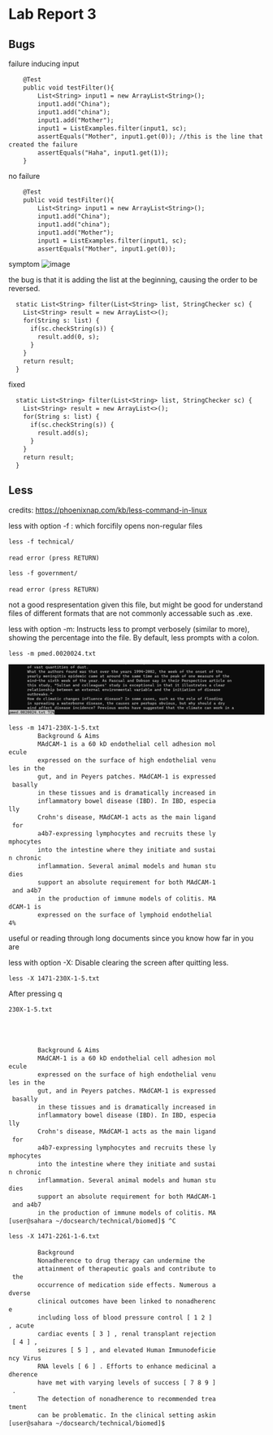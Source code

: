 # Lab Report 3

## Bugs 
failure inducing input
```
    @Test
    public void testFilter(){
        List<String> input1 = new ArrayList<String>();
        input1.add("China");
        input1.add("china");
        input1.add("Mother");
        input1 = ListExamples.filter(input1, sc);
        assertEquals("Mother", input1.get(0)); //this is the line that created the failure
        assertEquals("Haha", input1.get(1)); 
    }
```
no failure
```
    @Test
    public void testFilter(){
        List<String> input1 = new ArrayList<String>();
        input1.add("China");
        input1.add("china");
        input1.add("Mother");
        input1 = ListExamples.filter(input1, sc);
        assertEquals("Mother", input1.get(0));
```
    
symptom
![image](scrShot1.jpg)

the bug is that it is adding the list at the beginning, causing the order to be reversed.
```
  static List<String> filter(List<String> list, StringChecker sc) {
    List<String> result = new ArrayList<>();
    for(String s: list) {
      if(sc.checkString(s)) {
        result.add(0, s);
      }
    }
    return result;
  }
```
fixed
```
  static List<String> filter(List<String> list, StringChecker sc) {
    List<String> result = new ArrayList<>();
    for(String s: list) {
      if(sc.checkString(s)) {
        result.add(s);
      }
    }
    return result;
  }
```

## Less

credits: https://phoenixnap.com/kb/less-command-in-linux

less with option -f : which forcifily opens non-regular files

```
less -f technical/

read error (press RETURN)
```
```
less -f government/

read error (press RETURN)
```
not a good respresentation given this file, but might be good for understand files of different formats that are not commonly accessable such as .exe. 

less with option -m: Instructs less to prompt verbosely (similar to more), showing the percentage into the file. By default, less prompts with a colon.

```
less -m pmed.0020024.txt
```
![image](scrShot2.png)

```
less -m 1471-230X-1-5.txt      
        Background & Aims
        MAdCAM-1 is a 60 kD endothelial cell adhesion mol
ecule
        expressed on the surface of high endothelial venu
les in the
        gut, and in Peyers patches. MAdCAM-1 is expressed
 basally
        in these tissues and is dramatically increased in
        inflammatory bowel disease (IBD). In IBD, especia
lly
        Crohn's disease, MAdCAM-1 acts as the main ligand
 for
        a4b7-expressing lymphocytes and recruits these ly
mphocytes
        into the intestine where they initiate and sustai
n chronic
        inflammation. Several animal models and human stu
dies
        support an absolute requirement for both MAdCAM-1
 and a4b7
        in the production of immune models of colitis. MA
dCAM-1 is
        expressed on the surface of lymphoid endothelial 
4%
```
useful or reading through long documents since you know how far in you are 

less with option -X: Disable clearing the screen after quitting less.

```
less -X 1471-230X-1-5.txt
```
After pressing q
```
230X-1-5.txt 

  
    
      
        Background & Aims
        MAdCAM-1 is a 60 kD endothelial cell adhesion mol
ecule
        expressed on the surface of high endothelial venu
les in the
        gut, and in Peyers patches. MAdCAM-1 is expressed
 basally
        in these tissues and is dramatically increased in
        inflammatory bowel disease (IBD). In IBD, especia
lly
        Crohn's disease, MAdCAM-1 acts as the main ligand
 for
        a4b7-expressing lymphocytes and recruits these ly
mphocytes
        into the intestine where they initiate and sustai
n chronic
        inflammation. Several animal models and human stu
dies
        support an absolute requirement for both MAdCAM-1
 and a4b7
        in the production of immune models of colitis. MA
[user@sahara ~/docsearch/technical/biomed]$ ^C
```

```
less -X 1471-2261-1-6.txt  
      
        Background
        Nonadherence to drug therapy can undermine the
        attainment of therapeutic goals and contribute to
 the
        occurrence of medication side effects. Numerous a
dverse
        clinical outcomes have been linked to nonadherenc
e
        including loss of blood pressure control [ 1 2 ] 
, acute
        cardiac events [ 3 ] , renal transplant rejection
 [ 4 ] ,
        seizures [ 5 ] , and elevated Human Immunodeficie
ncy Virus
        RNA levels [ 6 ] . Efforts to enhance medicinal a
dherence
        have met with varying levels of success [ 7 8 9 ]
 .
        The detection of nonadherence to recommended trea
tment
        can be problematic. In the clinical setting askin
[user@sahara ~/docsearch/technical/biomed]$
```

